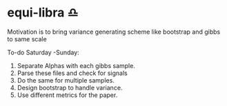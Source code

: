 # equi-libra :libra:

Motivation is to bring variance generating scheme like bootstrap and gibbs to same scale 

To-do Saturday -Sunday:  
1. Separate Alphas with each gibbs sample.  
2. Parse these files and check for signals  
3. Do the same for multiple samples.  
4. Design bootstrap to handle variance.  
5. Use different metrics for the paper.  
